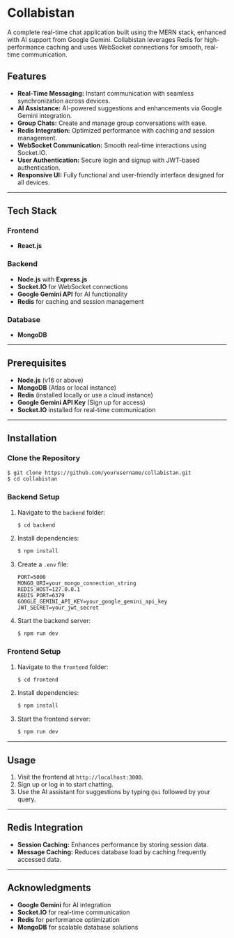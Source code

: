 # Collabistan

A complete real-time chat application built using the MERN stack, enhanced with AI support from Google Gemini. Collabistan leverages Redis for high-performance caching and uses WebSocket connections for smooth, real-time communication.

## Features

- **Real-Time Messaging:** Instant communication with seamless synchronization across devices.
- **AI Assistance:** AI-powered suggestions and enhancements via Google Gemini integration.
- **Group Chats:** Create and manage group conversations with ease.
- **Redis Integration:** Optimized performance with caching and session management.
- **WebSocket Communication:** Smooth real-time interactions using Socket.IO.
- **User Authentication:** Secure login and signup with JWT-based authentication.
- **Responsive UI:** Fully functional and user-friendly interface designed for all devices.

---

## Tech Stack

### Frontend

- **React.js**

### Backend

- **Node.js** with **Express.js**
- **Socket.IO** for WebSocket connections
- **Google Gemini API** for AI functionality
- **Redis** for caching and session management

### Database

- **MongoDB**

---

## Prerequisites

- **Node.js** (v16 or above)
- **MongoDB** (Atlas or local instance)
- **Redis** (installed locally or use a cloud instance)
- **Google Gemini API Key** (Sign up for access)
- **Socket.IO** installed for real-time communication

---

## Installation

### Clone the Repository

```bash
$ git clone https://github.com/yourusername/collabistan.git
$ cd collabistan
```

### Backend Setup

1. Navigate to the `backend` folder:

   ```bash
   $ cd backend
   ```

2. Install dependencies:

   ```bash
   $ npm install
   ```

3. Create a `.env` file:

   ```env
   PORT=5000
   MONGO_URI=your_mongo_connection_string
   REDIS_HOST=127.0.0.1
   REDIS_PORT=6379
   GOOGLE_GEMINI_API_KEY=your_google_gemini_api_key
   JWT_SECRET=your_jwt_secret
   ```

4. Start the backend server:
   ```bash
   $ npm run dev
   ```

### Frontend Setup

1. Navigate to the `frontend` folder:

   ```bash
   $ cd frontend
   ```

2. Install dependencies:

   ```bash
   $ npm install
   ```

3. Start the frontend server:
   ```bash
   $ npm run dev
   ```

---

## Usage

1. Visit the frontend at `http://localhost:3000`.
2. Sign up or log in to start chatting.
3. Use the AI assistant for suggestions by typing `@ai` followed by your query.

---

## Redis Integration

- **Session Caching:** Enhances performance by storing session data.
- **Message Caching:** Reduces database load by caching frequently accessed data.

---

## Acknowledgments

- **Google Gemini** for AI integration
- **Socket.IO** for real-time communication
- **Redis** for performance optimization
- **MongoDB** for scalable database solutions
